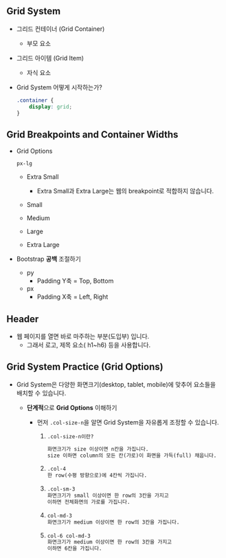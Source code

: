 ## Grid System

* 그리드 컨테이너 (Grid Container)

  * 부모 요소 

* 그리드 아이템 (Grid Item)

  * 자식 요소 

* Grid System 어떻게 시작하는가?

  ```css
  .container {
      display: grid;
  }
  ```





## Grid Breakpoints and Container Widths

* Grid Options

  ```html
  px-lg
  ```

  * Extra Small
    * Extra Small과 Extra Large는 웹의 breakpoint로 적합하지 않습니다.
  * Small

  * Medium

  * Large

  * Extra Large

* Bootstrap **공백** 조절하기
  * py 
    * Padding Y축 = Top, Bottom
  * px
    * Padding X축 = Left, Right



## Header

* 웹 페이지를 열면 바로 마주하는 부분(도입부) 입니다.
  * 그래서 로고, 제목 요소( h1~h6) 등을 사용합니다.





## Grid System Practice (Grid Options)

* Grid System은 다양한 화면크기(desktop, tablet, mobile)에 맞추어 요소들을 배치할 수 있습니다.

  * **단계적**으로 **Grid Options** 이해하기

    * 먼저 `.col-size-n`을 알면 Grid System을 자유롭게 조정할 수 있습니다.

      1. ```html
         .col-size-n이란?
         
         화면크기가 size 이상이면 n칸을 가집니다.
         size 이하면 column의 모든 칸(가로)이 화면을 가득(full) 채웁니다.
         ```

      2. ```html
         .col-4
         한 row(수평 방향으로)에 4칸씩 가집니다.
         ```

      3. ```html
         .col-sm-3
         화면크기가 small 이상이면 한 row의 3칸을 가지고
         이하면 전체화면의 가로를 가집니다.
         ```

      4. ```html
         col-md-3
         화면크기가 medium 이상이면 한 row의 3칸을 가집니다.
         ```

      5. ```html
         col-6 col-md-3
         화면크기가 medium 이상이면 한 row의 3칸을 가지고
         이하면 6칸을 가집니다.
         ```

         

  